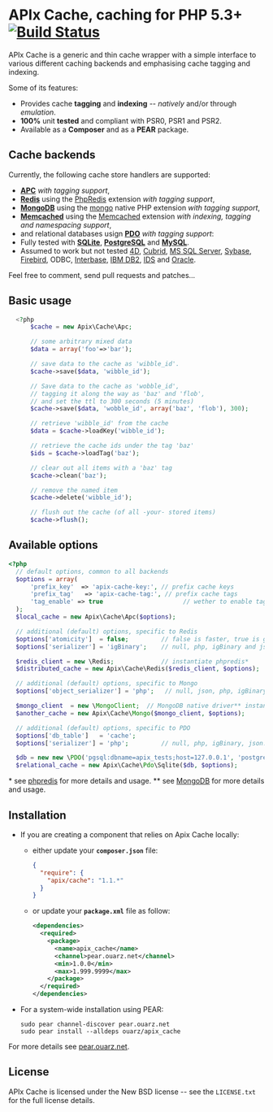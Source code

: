 APIx Cache, caching for PHP 5.3+   [![Build Status](https://travis-ci.org/frqnck/apix-cache.png?branch=master)](https://travis-ci.org/frqnck/apix-cache)
==============================

APIx Cache is a generic and thin cache wrapper with a simple interface to various different caching backends and emphasising cache tagging and indexing.

Some of its features:

* Provides cache **tagging** and **indexing** -- *natively* and/or through *emulation*.
* **100%** unit **tested** and compliant with PSR0, PSR1 and PSR2.
* Available as a **Composer** and as a **PEAR** package.

Cache backends
--------------
Currently, the following cache store handlers are supported:

* **[APC](http://php.net/book.apc.php)** *with tagging support*,
* **[Redis](http://redis.io)** using the [PhpRedis](https://github.com/nicolasff/phpredis) extension *with tagging support*,
* **[MongoDB](http://www.mongodb.org/)** using the [mongo](http://php.net/book.mongo.php) native PHP extension *with tagging support*,
* **[Memcached](http://memcached.org/)** using the [Memcached](http://php.net/book.memcached.php) extension *with indexing, tagging and namespacing support*,
* and relational databases usign **[PDO](http://php.net/book.pdo.php)** *with tagging support*:
 * Fully tested with **[SQLite](http://www.sqlite.org)**, **[PostgreSQL](http://www.postgresql.org)** and **[MySQL](http://www.mysql.com)**.
 * Assumed to work but not tested [4D](http://www.4d.com/), [Cubrid](http://www.cubrid.org), [MS SQL Server](http://www.microsoft.com/sqlserver/), [Sybase](http://www.sybase.com), [Firebird](http://www.firebirdsql.org), ODBC, [Interbase](http://www.embarcadero.com/products/interbase), [IBM DB2](www.ibm.com/software/data/db2/), [IDS](http://www-01.ibm.com/software/data/informix/) and [Oracle](http://www.oracle.com/database/).

Feel free to comment, send pull requests and patches...

Basic usage
-----------

```php
  <?php
      $cache = new Apix\Cache\Apc;

      // some arbitrary mixed data
      $data = array('foo'=>'bar');

      // save data to the cache as 'wibble_id'.
      $cache->save($data, 'wibble_id');

      // Save data to the cache as 'wobble_id',
      // tagging it along the way as 'baz' and 'flob',
      // and set the ttl to 300 seconds (5 minutes)
      $cache->save($data, 'wobble_id', array('baz', 'flob'), 300);

      // retrieve 'wibble_id' from the cache
      $data = $cache->loadKey('wibble_id');

      // retrieve the cache ids under the tag 'baz'
      $ids = $cache->loadTag('baz');

      // clear out all items with a 'baz' tag
      $cache->clean('baz');

      // remove the named item
      $cache->delete('wibble_id');

      // flush out the cache (of all -your- stored items)
      $cache->flush();
```

Available options
-----------------

```php
<?php
  // default options, common to all backends
  $options = array(
      'prefix_key'  => 'apix-cache-key:', // prefix cache keys
      'prefix_tag'   => 'apix-cache-tag:', // prefix cache tags
      'tag_enable' => true                      // wether to enable tags support
  );
  $local_cache = new Apix\Cache\Apc($options);

  // additional (default) options, specific to Redis
  $options['atomicity']  = false;         // false is faster, true is guaranteed
  $options['serializer'] = 'igBinary';    // null, php, igBinary and json

  $redis_client = new \Redis;             // instantiate phpredis*
  $distributed_cache = new Apix\Cache\Redis($redis_client, $options);

  // additional (default) options, specific to Mongo
  $options['object_serializer'] = 'php';   // null, json, php, igBinary

  $mongo_client  = new \MongoClient;  // MongoDB native driver** instance
  $another_cache = new Apix\Cache\Mongo($mongo_client, $options);

  // additional (default) options, specific to PDO
  $options['db_table']   = 'cache';
  $options['serializer'] = 'php';         // null, php, igBinary, json.

  $db = new new \PDO('pgsql:dbname=apix_tests;host=127.0.0.1', 'postgres');
  $relational_cache = new Apix\Cache\Pdo\Sqlite($db, $options);
```

\* see [phpredis](https://github.com/nicolasff/phpredis) for more details and usage.
\*\* see [MongoDB](http://php.net/manual/en/book.mongo.php) for more details and usage.

Installation
------------------------

* If you are creating a component that relies on Apix Cache locally:

  * either update your **`composer.json`** file:

    ```json
    {
      "require": {
        "apix/cache": "1.1.*"
      }
    }
    ```

  * or update your **`package.xml`** file as follow:

    ```xml
    <dependencies>
      <required>
        <package>
          <name>apix_cache</name>
          <channel>pear.ouarz.net</channel>
          <min>1.0.0</min>
          <max>1.999.9999</max>
        </package>
      </required>
    </dependencies>
    ```
* For a system-wide installation using PEAR:

    ```
    sudo pear channel-discover pear.ouarz.net
    sudo pear install --alldeps ouarz/apix_cache
    ```
For more details see [pear.ouarz.net](http://pear.ouarz.net).

License
-------
APIx Cache is licensed under the New BSD license -- see the `LICENSE.txt` for the full license details.
